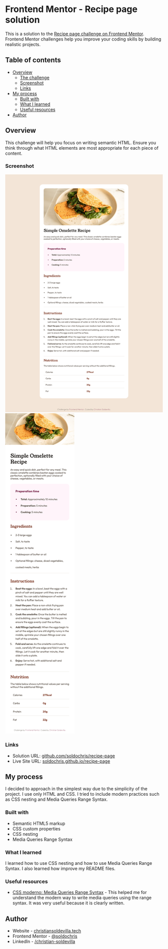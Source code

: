 # Frontend Mentor - Recipe page solution

This is a solution to the [Recipe page challenge on Frontend Mentor](https://www.frontendmentor.io/challenges/recipe-page-KiTsR8QQKm). Frontend Mentor challenges help you improve your coding skills by building realistic projects. 

## Table of contents

- [Overview](#overview)
  - [The challenge](#the-challenge)
  - [Screenshot](#screenshot)
  - [Links](#links)
- [My process](#my-process)
  - [Built with](#built-with)
  - [What I learned](#what-i-learned)
  - [Useful resources](#useful-resources)
- [Author](#author)

## Overview
This challenge will help you focus on writing semantic HTML. Ensure you think through what HTML elements are most appropriate for each piece of content.

### Screenshot

![Desktop Solution](./desktop-solution.png)
![Mobile Solution](./mobile-solution.png)

### Links

- Solution URL: [github.com/soldochris/recipe-page](https://github.com/soldochris/recipe-page)
- Live Site URL: [soldochris.github.io/recipe-page](https://soldochris.github.io/recipe-page/)

## My process

I decided to approach in the simplest way due to the simplicity of the project. I use only HTML and CSS. I tried to include modern practices such as CSS nesting and Media Queries Range Syntax.

### Built with

- Semantic HTML5 markup
- CSS custom properties
- CSS nesting
- Media Queries Range Syntax

### What I learned

I learned how to use CSS nesting and how to use Media Queries Range Syntax. I also learned how improve my README files. 

### Useful resources

- [CSS moderno: Media Queries Range Syntax](https://dev.to/duxtech/media-queries-range-syntax-1o2l) - This helped me for understand the modern way to write media queries using the range syntax. It was very useful because it is clearly written.

## Author

- Website - [christiansoldevilla.tech](https://christiansoldevilla.tech/?i=1)
- Frontend Mentor - [@soldochris](https://www.frontendmentor.io/profile/soldochris)
- LinkedIn - [/christian-soldevilla](https://www.linkedin.com/in/christian-soldevilla/)